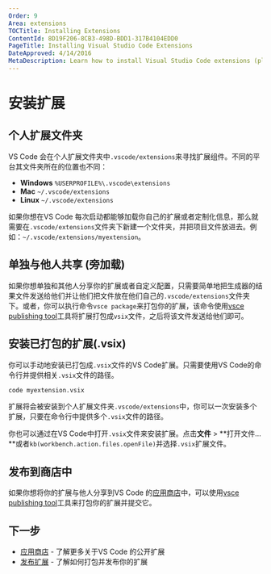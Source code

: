 ```yaml
---
Order: 9
Area: extensions
TOCTitle: Installing Extensions
ContentId: 8D19F206-8CB3-498D-BDD1-317B4104EDD0
PageTitle: Installing Visual Studio Code Extensions
DateApproved: 4/14/2016
MetaDescription: Learn how to install Visual Studio Code extensions (plug-ins) from the public Marketplace, shared with other developers or privately on your own machine.
---
```


# 安装扩展

## 个人扩展文件夹

VS Code 会在个人扩展文件夹中`.vscode/extensions`来寻找扩展组件。不同的平台其文件夹所在的位置也不同：

* **Windows** `%USERPROFILE%\.vscode\extensions`
* **Mac** `~/.vscode/extensions`
* **Linux** `~/.vscode/extensions`

如果你想在VS Code 每次启动都能够加载你自己的扩展或者定制化信息，那么就需要在`.vscode/extensions`文件夹下新建一个文件夹，并把项目文件放进去。例如：`~/.vscode/extensions/myextension`。

## 单独与他人共享 (旁加载)

如果你想单独和其他人分享你的扩展或者自定义配置，只需要简单地把生成器的结果文件发送给他们并让他们把文件放在他们自己的`.vscode/extensions`文件夹下。或者，你可以执行命令`vsce package`来打包你的扩展，该命令使用[vsce publishing tool](/md/工具/vse命令行工具.md)工具将扩展打包成`vsix`文件，之后将该文件发送给他们即可。

## 安装已打包的扩展(.vsix)

你可以手动地安装已打包成`.vsix`文件的VS Code扩展。只需要使用VS Code的命令行并提供相关`.vsix`文件的路径。

```bash
code myextension.vsix
```

扩展将会被安装到个人扩展文件夹`.vscode/extensions`中，你可以一次安装多个扩展，只要在命令行中提供多个`.vsix`文件的路径。

你也可以通过在VS Code中打开`.vsix`文件来安装扩展。点击**文件** > **打开文件…**或者`kb(workbench.action.files.openFile)`并选择`.vsix`扩展文件。

## 发布到商店中

如果你想将你的扩展与他人分享到VS Code 的[应用商店](/md/编辑器/扩展市场.md)中，可以使用[vsce publishing tool](/md/工具/vse命令行工具.md)工具来打包你的扩展并提交它。

## 下一步


* [应用商店](/md/编辑器/扩展市场.md) - 了解更多关于VS Code 的公开扩展
* [发布扩展](/md/工具/vse命令行工具.md) - 了解如何打包并发布你的扩展
